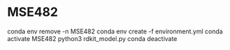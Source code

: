 # MSE482



conda env remove -n MSE482
conda env create -f environment.yml
conda activate MSE482
python3 rdkit_model.py
conda deactivate